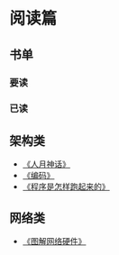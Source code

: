 # 阅读篇

## 书单

### 要读

### 已读

## 架构类

* [《人月神话》](https://book.douban.com/subject/1102259/)
* [《编码》](https://book.douban.com/subject/4822685/)
* [《程序是怎样跑起来的》](https://book.douban.com/subject/26365491/)

## 网络类

* [《图解网络硬件》](https://read.douban.com/ebook/12057267/?dcs=subject-rec&dcm=douban&dct=26365491)